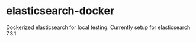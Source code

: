 # elasticsearch-docker
Dockerized elasticsearch for local testing.
Currently setup for elasticsearch 7.3.1


